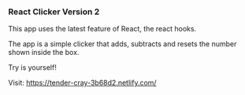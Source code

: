 ### React Clicker Version 2

This app uses the latest feature of React, the react hooks.

The app is a simple clicker that adds, subtracts and resets the number shown inside the box.

Try is yourself!

Visit: https://tender-cray-3b68d2.netlify.com/
